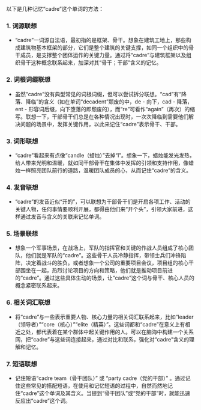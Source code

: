 以下是几种记忆“cadre”这个单词的方法：

### 1. 词源联想
 - “cadre”一词源自法语，最初指的是框架、骨干。想象在建筑工地上，那些构成建筑物基本框架的部分，它们是整个建筑的关键支撑，如同一个组织中的骨干成员，是支撑整个团体运作的关键力量。通过将“cadre”与建筑框架以及组织骨干这种概念联系起来，加深对其“骨干；干部”含义的记忆。

### 2. 词根词缀联想
 - 虽然“cadre”没有典型常见的词根词缀，但可以尝试拆分联想。“cad”有“降落、降临”的含义（如在单词“decadent”颓废的中，de - 向下，cad - 降落，ent - 形容词后缀，向下堕落的即颓废的），而“re”可看作“again”（再次）的缩写。联想一下，干部骨干们总是在各种情况出现时，一次次降临到需要他们解决问题的场景中，发挥关键作用，以此来记住“cadre”表示骨干、干部。

### 3. 词形联想
 - “cadre”看起来有点像“candle（蜡烛）”去掉“l”。想象一下，蜡烛能发光发热，给人带来光明和温暖，就如同干部骨干在集体中发挥的引领和支持作用，像蜡烛一样照亮团队前行的道路，温暖团队成员的心，从而记住“cadre”的含义。

### 4. 发音联想
 - “cadre”的发音近似“开的”，可以联想为干部骨干们是开启各项工作、活动的关键人物，任何事情要顺利开展，都得由他们来“开个头”，引领大家前进，这样通过发音与含义的关联来记忆单词。

### 5. 场景联想
 - 想象一个军事场景，在战场上，军队的指挥官和关键的作战人员组成了核心团队，他们就是军队的“cadre”。这些骨干人员冷静指挥，带领士兵们冲锋陷阵，决定着战斗的胜负。或者想象一个公司的重要项目会议，项目组的核心干部围坐在一起，热烈讨论项目的方向和策略，他们就是推动项目前进的“cadre”。通过这些具体生动的场景，让“cadre”这个词与骨干、核心人员的概念紧密联系起来。

### 6. 相关词汇联想
 - 将“cadre”与一些表示重要人物、核心力量的相关词汇联系起来，比如“leader（领导者）”“core（核心）”“elite（精英）”。这些词都和“cadre”在意义上有相近之处，都代表着在某个群体中起关键作用的人。可以在脑海中构建一个关系网，把“cadre”与这些词连接起来，通过对比和联系，强化对“cadre”含义的理解和记忆。

### 7. 短语联想
 - 记住短语“cadre team（骨干团队）” 或 “party cadre（党的干部）” 。通过记住这些常见的搭配短语，在使用和记忆短语的过程中，自然而然地记住“cadre”这个单词及其含义。当提到“骨干团队”或“党的干部”时，就能迅速反应出“cadre”这个词。 